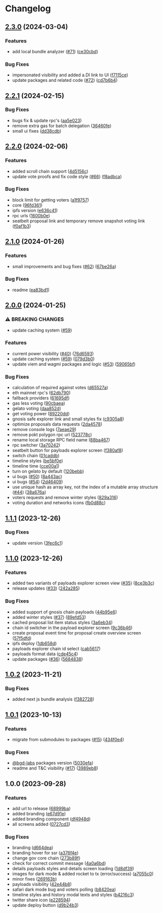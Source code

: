 # Changelog

## [2.3.0](https://github.com/bgd-labs/aave-governance-v3-interface/compare/v2.2.1...v2.3.0) (2024-03-04)


### Features

* add local bundle analyzer ([#71](https://github.com/bgd-labs/aave-governance-v3-interface/issues/71)) ([ce30cbd](https://github.com/bgd-labs/aave-governance-v3-interface/commit/ce30cbd2c50bad41e5c9a8077f71f6782957ef17))


### Bug Fixes

* impersonated visibility and added a.DI link to UI ([f7115ce](https://github.com/bgd-labs/aave-governance-v3-interface/commit/f7115ce8a40d80ced5cab610ef37c17b9bbe8a87))
* update packages and related code ([#72](https://github.com/bgd-labs/aave-governance-v3-interface/issues/72)) ([cd7b6b4](https://github.com/bgd-labs/aave-governance-v3-interface/commit/cd7b6b47a6b2fb0cbf364a4003ffb2381e3783f3))

## [2.2.1](https://github.com/bgd-labs/aave-governance-v3-interface/compare/v2.2.0...v2.2.1) (2024-02-15)


### Bug Fixes

* bugs fix & update rpc's ([aa5e023](https://github.com/bgd-labs/aave-governance-v3-interface/commit/aa5e023e96842eb32a7fc8fc03b7ed5777530b50))
* remove extra gas for batch delegation ([36460fe](https://github.com/bgd-labs/aave-governance-v3-interface/commit/36460fe8369b47b4283e96aba442473a64dbebc7))
* small ui fixes ([dd38cdb](https://github.com/bgd-labs/aave-governance-v3-interface/commit/dd38cdb8c00e0b4062ce344cdd0d6f555495cc9d))

## [2.2.0](https://github.com/bgd-labs/aave-governance-v3-interface/compare/v2.1.0...v2.2.0) (2024-02-06)


### Features

* added scroll chain support ([4d5156c](https://github.com/bgd-labs/aave-governance-v3-interface/commit/4d5156c1bb12d883c5935937a46955118d85b44c))
* update vote proofs and fix code style ([#66](https://github.com/bgd-labs/aave-governance-v3-interface/issues/66)) ([f8adbca](https://github.com/bgd-labs/aave-governance-v3-interface/commit/f8adbca3becb3a5e7648270e67e7124a1628442b))


### Bug Fixes

* block limit for getting voters ([a1f9757](https://github.com/bgd-labs/aave-governance-v3-interface/commit/a1f975756d7ac092a192fa62306177097c0eaf20))
* core ([96fd361](https://github.com/bgd-labs/aave-governance-v3-interface/commit/96fd361eb46e3ab19dd1a7d2e4cd4b13eb3ab865))
* ipfs version ([e636c41](https://github.com/bgd-labs/aave-governance-v3-interface/commit/e636c4184e9a572779722a05872a54d6e5d54b34))
* rpc urls ([1600b0e](https://github.com/bgd-labs/aave-governance-v3-interface/commit/1600b0ee8df12b58a069040e214b6959071c9fb0))
* seatbelt proposal link and temporary remove snapshot voting link ([f0af1b3](https://github.com/bgd-labs/aave-governance-v3-interface/commit/f0af1b38b53695cf8c0e494adc26ba36473d1277))

## [2.1.0](https://github.com/bgd-labs/aave-governance-v3-interface/compare/v2.0.0...v2.1.0) (2024-01-26)


### Features

* small improvements and bug fixes ([#62](https://github.com/bgd-labs/aave-governance-v3-interface/issues/62)) ([67be26a](https://github.com/bgd-labs/aave-governance-v3-interface/commit/67be26a8100b773c4d71f256c546b8a3845babdc))


### Bug Fixes

* readme ([ea83bd1](https://github.com/bgd-labs/aave-governance-v3-interface/commit/ea83bd1f258df5862f753727986570e1ff23aece))

## [2.0.0](https://github.com/bgd-labs/aave-governance-v3-interface/compare/v1.1.1...v2.0.0) (2024-01-25)


### ⚠ BREAKING CHANGES

* update caching system ([#59](https://github.com/bgd-labs/aave-governance-v3-interface/issues/59))

### Features

* current power visibility ([#40](https://github.com/bgd-labs/aave-governance-v3-interface/issues/40)) ([76d6593](https://github.com/bgd-labs/aave-governance-v3-interface/commit/76d6593cea7b0efeb269b9152ee57980be15736f))
* update caching system ([#59](https://github.com/bgd-labs/aave-governance-v3-interface/issues/59)) ([079d3b0](https://github.com/bgd-labs/aave-governance-v3-interface/commit/079d3b0d8357581d154f34e9f541fa1f07f2fb75))
* update viem and wagmi packages and logic ([#53](https://github.com/bgd-labs/aave-governance-v3-interface/issues/53)) ([59065bf](https://github.com/bgd-labs/aave-governance-v3-interface/commit/59065bf72c917b2080a42fd709f2f75b409ed988))


### Bug Fixes

* calculation of required against votes ([d65527a](https://github.com/bgd-labs/aave-governance-v3-interface/commit/d65527af93035d3362ec498c2e8baf0ddac1bcb8))
* eth mainnet rpc's ([62db790](https://github.com/bgd-labs/aave-governance-v3-interface/commit/62db790280c9876d89e89348b6dc3e669a54b7c8))
* fallback providers ([61695df](https://github.com/bgd-labs/aave-governance-v3-interface/commit/61695df5a99eef15614adbcfd8284787906ab257))
* gas less voting ([90cbaea](https://github.com/bgd-labs/aave-governance-v3-interface/commit/90cbaeaffed18ec5cb153e6efb068a79a99f08cf))
* gelato voting ([daa852d](https://github.com/bgd-labs/aave-governance-v3-interface/commit/daa852dd78d35ae41f2ac2a247747a6422ea3f70))
* get voting power ([89220dd](https://github.com/bgd-labs/aave-governance-v3-interface/commit/89220dda60d718c8eb322dc117f13b367e90215c))
* gnosis safe explorer link and small styles fix ([c9305a8](https://github.com/bgd-labs/aave-governance-v3-interface/commit/c9305a8b74efac0b667130a1733e78e04f36a7f1))
* optimize proposals data requests ([2da4578](https://github.com/bgd-labs/aave-governance-v3-interface/commit/2da4578ffded494b9848a0a6b70a2adbb913a721))
* remove console logs ([7aeae29](https://github.com/bgd-labs/aave-governance-v3-interface/commit/7aeae2966b563c7e68e2dcfe1029e718deb58a46))
* remove pokt polygon rpc url ([523778c](https://github.com/bgd-labs/aave-governance-v3-interface/commit/523778ce3fd1ef11f3cb11e17d28746ac1582230))
* rename local storage RPC field name ([88ba467](https://github.com/bgd-labs/aave-governance-v3-interface/commit/88ba4670225d88ac72f42350c8bd5a4fe6b68542))
* rpc switcher ([3a70242](https://github.com/bgd-labs/aave-governance-v3-interface/commit/3a70242e04447cd12bee3c680adc17cdd9010a5a))
* seatbelt button for payloads explorer screen ([f380af8](https://github.com/bgd-labs/aave-governance-v3-interface/commit/f380af810578a427494ef03549fe00d695f0fc61))
* switch chain ([01caddb](https://github.com/bgd-labs/aave-governance-v3-interface/commit/01caddbcdf59def5a46bb191db65bd9ac3d60e99))
* timeline styles ([be5bf0e](https://github.com/bgd-labs/aave-governance-v3-interface/commit/be5bf0efd5e850a8f5384b12a91f39d77f080ffe))
* timeline time ([cce00a1](https://github.com/bgd-labs/aave-governance-v3-interface/commit/cce00a15edd44fe24ef880b04d0501b5b609e3e8))
* turn on gelato by default ([120bebb](https://github.com/bgd-labs/aave-governance-v3-interface/commit/120bebbc365dfcc2df3472423bf1df2c79005401))
* ui bugs ([#50](https://github.com/bgd-labs/aave-governance-v3-interface/issues/50)) ([8a443ac](https://github.com/bgd-labs/aave-governance-v3-interface/commit/8a443acd73ef2152052d44141ca7f85bcf88f260))
* ui bugs ([#54](https://github.com/bgd-labs/aave-governance-v3-interface/issues/54)) ([2d46409](https://github.com/bgd-labs/aave-governance-v3-interface/commit/2d46409c44543dffa038eafea249a6489124a6f8))
* use unique hash as array key, not the index of a mutable array structure ([#44](https://github.com/bgd-labs/aave-governance-v3-interface/issues/44)) ([38a676a](https://github.com/bgd-labs/aave-governance-v3-interface/commit/38a676aa57101832111db4cffdc161fde4e8128c))
* voters requests and remove winter styles ([829a316](https://github.com/bgd-labs/aave-governance-v3-interface/commit/829a316773aa1d6591b7cf146203bd13dde8562b))
* voting duration and networks icons ([fb0d88c](https://github.com/bgd-labs/aave-governance-v3-interface/commit/fb0d88c3de9433af6f141f69f1b27558e512774a))

## [1.1.1](https://github.com/bgd-labs/aave-governance-v3-interface/compare/v1.1.0...v1.1.1) (2023-12-26)


### Bug Fixes

* update version ([3fec6c1](https://github.com/bgd-labs/aave-governance-v3-interface/commit/3fec6c1994fe4470072f94c1e4f4117d64989581))

## [1.1.0](https://github.com/bgd-labs/aave-governance-v3-interface/compare/v1.0.2...v1.1.0) (2023-12-26)


### Features

* added two variants of payloads explorer screen view ([#35](https://github.com/bgd-labs/aave-governance-v3-interface/issues/35)) ([8ce3b3c](https://github.com/bgd-labs/aave-governance-v3-interface/commit/8ce3b3c936e593e60c56c6023efe8b8b184ee6e0))
* release updates ([#33](https://github.com/bgd-labs/aave-governance-v3-interface/issues/33)) ([242a285](https://github.com/bgd-labs/aave-governance-v3-interface/commit/242a285a7b73b5ce954944a09947454051ab6df0))


### Bug Fixes

* added support of gnosis chain payloads ([44b95e6](https://github.com/bgd-labs/aave-governance-v3-interface/commit/44b95e60ee35b054cbc1f6cfbb752acba2ade749))
* added winter styles ([#37](https://github.com/bgd-labs/aave-governance-v3-interface/issues/37)) ([89efd53](https://github.com/bgd-labs/aave-governance-v3-interface/commit/89efd53abec6805ea53ae3284777b50c110310f4))
* cached proposal list item status styles ([3a6eb34](https://github.com/bgd-labs/aave-governance-v3-interface/commit/3a6eb34fc1b2f2916555c5a8d91ae29d72250646))
* chain id switcher in the payload explorer screen ([9c36b46](https://github.com/bgd-labs/aave-governance-v3-interface/commit/9c36b468c817854d2cd3a32b7a53e5e89497164a))
* create proposal event time for proposal create overview screen ([57f5dfd](https://github.com/bgd-labs/aave-governance-v3-interface/commit/57f5dfd168e03621716fc1f29876957bd93d3ebb))
* ipfs deploy ([1db658d](https://github.com/bgd-labs/aave-governance-v3-interface/commit/1db658d716c750f80a235955b2320d3530acc4b7))
* payloads explorer chain id select ([cab5617](https://github.com/bgd-labs/aave-governance-v3-interface/commit/cab5617a07a56027a46a00699173b11da802e83b))
* payloads format data ([cde45c4](https://github.com/bgd-labs/aave-governance-v3-interface/commit/cde45c444e1b036988dd5007d7675a23551b21e8))
* update packages ([#36](https://github.com/bgd-labs/aave-governance-v3-interface/issues/36)) ([5684838](https://github.com/bgd-labs/aave-governance-v3-interface/commit/568483807f7250bd98bd2ed7945b427850c7b74e))

## [1.0.2](https://github.com/bgd-labs/aave-governance-v3-interface/compare/v1.0.1...v1.0.2) (2023-11-21)


### Bug Fixes

* added next js bundle analysis ([f382728](https://github.com/bgd-labs/aave-governance-v3-interface/commit/f382728700e2a54b3ff648df50160ec7431e9523))

## [1.0.1](https://github.com/bgd-labs/aave-governance-v3-interface/compare/v1.0.0...v1.0.1) (2023-10-13)


### Features

* migrate from submodules to packages ([#15](https://github.com/bgd-labs/aave-governance-v3-interface/issues/15)) ([434f0e4](https://github.com/bgd-labs/aave-governance-v3-interface/commit/434f0e4c7f215f83acb71bf00e57a5d36a466848))


### Bug Fixes

* [@bgd-labs](https://github.com/bgd-labs) packages version ([5030efa](https://github.com/bgd-labs/aave-governance-v3-interface/commit/5030efaf40a456db3aabd8831b281e9bb1dddf87))
* readme and T&C visibility ([#17](https://github.com/bgd-labs/aave-governance-v3-interface/issues/17)) ([3989eb8](https://github.com/bgd-labs/aave-governance-v3-interface/commit/3989eb88ba9cd5991a17320c8a4d55891d856977))

## 1.0.0 (2023-09-28)


### Features

* add url to release ([68999ba](https://github.com/bgd-labs/aave-governance-v3-interface/commit/68999bad5040aaca424c653a04efd7b732e76dd3))
* added branding ([e67d91e](https://github.com/bgd-labs/aave-governance-v3-interface/commit/e67d91e6aaaa671e988dfb278ef42df4dc8a7233))
* added branding component ([df4948d](https://github.com/bgd-labs/aave-governance-v3-interface/commit/df4948d0faeb114cab98e2d029e9f2e1391410d2))
* all screens added ([0727cd3](https://github.com/bgd-labs/aave-governance-v3-interface/commit/0727cd301a9c3b94736388eb7c3bfc93a3961bfe))


### Bug Fixes

* branding ([d664dea](https://github.com/bgd-labs/aave-governance-v3-interface/commit/d664dea872cf4a54712c96cc31b148877817beba))
* branding hover for ssr ([a376f4e](https://github.com/bgd-labs/aave-governance-v3-interface/commit/a376f4e8f257ef1bb5b02d2eea430876d1f0e58a))
* change gov core chain ([273b89f](https://github.com/bgd-labs/aave-governance-v3-interface/commit/273b89f683e44493133cdfddfe0bbffbe00f3ab4))
* check for correct commit message ([4a0a6bd](https://github.com/bgd-labs/aave-governance-v3-interface/commit/4a0a6bd744c72e5fc7ef71a1778a33832b13107d))
* details payloads styles and details screen loading ([1d8df39](https://github.com/bgd-labs/aave-governance-v3-interface/commit/1d8df392c290275e6b1ce2c8cb657b17ba293ea9))
* images for dark mode & added rocket to tx (error/success) ([a7055c0](https://github.com/bgd-labs/aave-governance-v3-interface/commit/a7055c097c6512ac91c92240045d461074da3dba))
* minor fixes ([269163b](https://github.com/bgd-labs/aave-governance-v3-interface/commit/269163b88ae19a878761d987847cc67a509795b7))
* payloads visibility ([42e44b8](https://github.com/bgd-labs/aave-governance-v3-interface/commit/42e44b8aa2386950ebd33593eff6ac3659ba6a1a))
* safari dark mode bug and voters polling ([b8420ea](https://github.com/bgd-labs/aave-governance-v3-interface/commit/b8420ea6f2c047a7fd230096420fa52dc6fc0130))
* timeline styles and history modal texts and styles ([b4216c3](https://github.com/bgd-labs/aave-governance-v3-interface/commit/b4216c330336a39d4c3273807157916dcf26e654))
* twitter share icon ([e228594](https://github.com/bgd-labs/aave-governance-v3-interface/commit/e22859460278d542c27259b08fa8bb472748b78c))
* update deploy button ([d9b24b3](https://github.com/bgd-labs/aave-governance-v3-interface/commit/d9b24b3a4ec23c810b4e89e006dd35f5a7ad4734))
